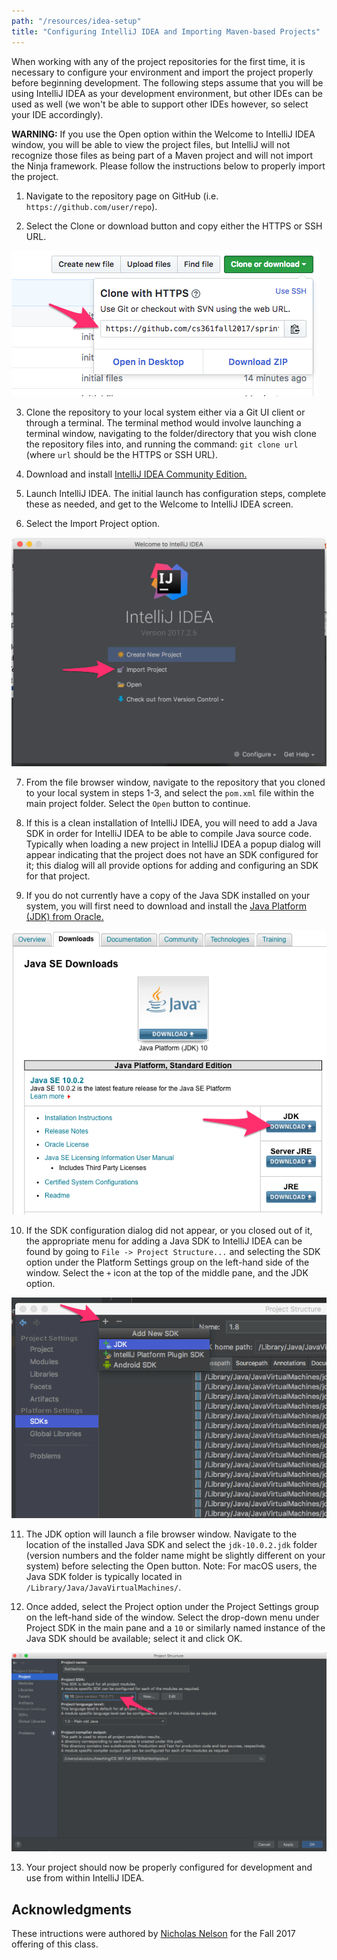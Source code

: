 ```yaml
---
path: "/resources/idea-setup"
title: "Configuring IntelliJ IDEA and Importing Maven-based Projects"
---
```


When working with any of the project repositories for the first time, it is necessary to configure your environment and import the project properly before beginning development. The following steps assume that you will be using IntelliJ IDEA as your development environment, but other IDEs can be used as well (we won't be able to support other IDEs however, so select your IDE accordingly).

**WARNING:** If you use the Open option within the Welcome to IntelliJ IDEA window, you will be able to view the project files, but IntelliJ will not recognize those files as being part of a Maven project and will not import the Ninja framework. Please follow the instructions below to properly import the project.

1. Navigate to the repository page on GitHub (i.e. `https://github.com/user/repo`).

2. Select the Clone or download button and copy either the HTTPS or SSH URL.

![](/images/gitclone.png)

3. Clone the repository to your local system either via a Git UI client or through a terminal. The terminal method would involve launching a terminal window, navigating to the folder/directory that you wish clone the repository files into, and running the command: `git clone url` (where `url` should be the HTTPS or SSH URL).

4. Download and install [IntelliJ IDEA Community Edition.](https://www.jetbrains.com/idea/download/)

5. Launch IntelliJ IDEA. The initial launch has configuration steps, complete these as needed, and get to the Welcome to IntelliJ IDEA screen.

6. Select the Import Project option.

<img src="/images/importIDEA.png" width="600px"/>

7. From the file browser window, navigate to the repository that you cloned to your local system in steps 1-3, and select the `pom.xml` file within the main project folder. Select the `Open` button to continue.

8. If this is a clean installation of IntelliJ IDEA, you will need to add a Java SDK in order for IntelliJ IDEA to be able to compile Java source code. Typically when loading a new project in IntelliJ IDEA a popup dialog will appear indicating that the project does not have an SDK configured for it; this dialog will all provide options for adding and configuring an SDK for that project.

9. If you do not currently have a copy of the Java SDK installed on your system, you will first need to download and install the [Java Platform (JDK) from Oracle.](http://www.oracle.com/technetwork/java/javase/downloads/jdk10-downloads-4416644.html)

![](/images/downloading_oracleSDK.png)

10. If the SDK configuration dialog did not appear, or you closed out of it, the appropriate menu for adding a Java SDK to IntelliJ IDEA can be found by going to `File -> Project Structure...` and selecting the SDK option under the Platform Settings group on the left-hand side of the window. Select the `+` icon at the top of the middle pane, and the JDK option.

![](/images/adding_SDK.png)

11. The JDK option will launch a file browser window. Navigate to the location of the installed Java SDK and select the `jdk-10.0.2.jdk` folder (version numbers and the folder name might be slightly different on your system) before selecting the Open button. Note: For macOS users, the Java SDK folder is typically located in `/Library/Java/JavaVirtualMachines/`.

12. Once added, select the Project option under the Project Settings group on the left-hand side of the window. Select the drop-down menu under Project SDK in the main pane and a `10` or similarly named instance of the Java SDK should be available; select it and click OK.

![](/images/configuring_SDK.png)

13. Your project should now be properly configured for development and use from within IntelliJ IDEA.

## Acknowledgments

These intructions were authored by [Nicholas Nelson](http://web.engr.oregonstate.edu/~nelsonni/) for the Fall 2017 offering of this class.